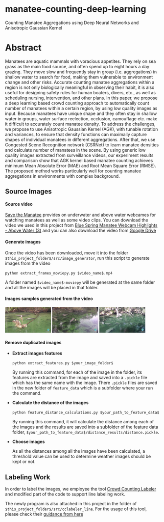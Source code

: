 # manatee-counting-deep-learning
Counting Manatee Aggregations using Deep Neural Networks and Anisotropic Gaussian Kernel

# Abstract
Manatees are aquatic mammals with voracious appetites. They rely on sea grass as the main food source, and often spend
up to eight hours a day grazing. They move slow and frequently stay in group (i.e. aggregations) in shallow water to search
for food, making them vulnerable to environment change and other risks. Accurate counting manatee aggregations within a
region is not only biologically meaningful in observing their habit, it is also useful for designing safety rules for human boaters,
divers, etc., as well as scheduling nursing, intervention, and other plans. In this paper, we propose a deep learning based
crowd counting approach to automatically count number of manatees within a certain region, by using low quality images
as input. Because manatees have unique shape and they often stay in shallow water in groups, water surface reelection,
occlusion, camouflage etc. make it difficult to accurately count manatee density. To address the challenges, we propose to
use Anisotropic Gaussian Kernel (AGK), with tunable rotation and variances, to ensure that density functions can maximally
capture shapes of individual manatees in different aggregations. After that, we use Congested Scene Recognition network
(CSRNet) to learn manatee densities and calculate number of manatees in the scene. By using generic low quality images
extracted from surveillance videos, our experiment results and comparison show that AGK kernel based manatee counting
achieves minimum Mean Absolute Error (MAE) and Root Mean Square Error (RMSE). The proposed method works particularly
well for counting manatee aggregations in environments with complex background.

## Source Images
#### Source video 
[Save the Manatee](https://www.savethemanatee.org/manatees/manatee-webcams/10/16) provides on underwater and above water webcames for watching manatees as well as some video clips. You can download the video we used in this project from [Blue Spring Manatee Webcam Highlights - Above Water (3)](https://www.youtube.com/watch?v=KEIDm1S8qmk&t=2676s) and you can also download the video from [Google Drive](https://drive.google.com/drive/folders/1_VNmEzw0PDOJD07m4ApQ-Zcov_wHcp92?usp=sharing)

#### Generate images
Once the video has been downloaded, move it into the folder `$this_project_folder$/src/image_generator`, run this script to generate images from the video

`python extract_frames_moviepy.py $video_name$.mp4`

A folder named `$video_name$-moviepy` will be generated at the same folder and all the images will be placed in that folder.

#### Images samples generated from the video
<p float="left">
  <img src="./samples/frame0-00-40.00.jpg" width="150" />
  <img src="./samples/frame0-04-00.00.jpg" width="150" /> 
  <img src="./samples/frame0-07-30.00.jpg" width="150" />
</p>

#### Remove duplicated images
* **Extract images features**
  
  `python extract_features.py $your_image_folder$` 
  
  By running this command, for each of the image in the folder, its features are extracted from the image and saved into a `.pickle` file which has the same name with the image. There `.pickle` files are saved in the new folder of `feature_data` which is a subfolder where your run the command.
  
* **Calculate the distance of the images**

  `python feature_distance_calculations.py $your_path_to_feature_data$`
  
  By running this command, it will calculate the distance among each of the images and the results are saved into a subfolder of the feature data folder, `$your_path_to_feature_data$/distance_results/distance.pickle`.
  
  
 * **Choose images**
   
    As all the distances among all the images have been calculated, a threshold value can be used to determine weather images should be kept or not.


## Labeling Work
In order to label the images, we employee the tool [Crowd Counting Labeler](https://github.com/Elin24/cclabeler/blob/master/README_en_US.md) and modified part of the code to support line labeling work.

The newly program is also attached in this project in the folder of `$this_project_folder$/src/cclabeler_line`. For the usage of this tool, please check their [guidance from here](https://github.com/Elin24/cclabeler/blob/master/README_en_US.md)
